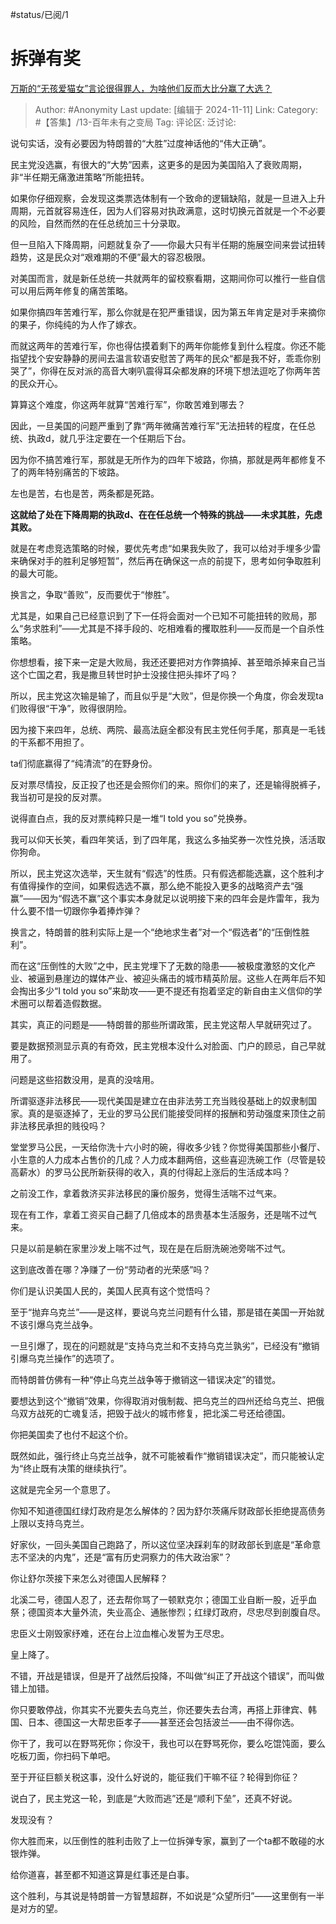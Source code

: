 #status/已阅/1 

# 拆弹有奖
[万斯的“无孩爱猫女”言论很得罪人，为啥他们反而大比分赢了大选？](https://www.zhihu.com/question/3520419090/answer/28491197980)

> Author: #Anonymity
> Last update: [编辑于 2024-11-11]
> Link:
> Category: #【答集】/13-百年未有之变局
> Tag:
> 评论区:
> 泛讨论:

说句实话，没有必要因为特朗普的“大胜”过度神话他的“伟大正确”。

民主党没选赢，有很大的“大势”因素，这更多的是因为美国陷入了衰败周期，非“半任期无痛激进策略”所能扭转。

如果你仔细观察，会发现这类票选体制有一个致命的逻辑缺陷，就是一旦进入上升周期，元首就容易连任，因为人们容易对执政满意，这时切换元首就是一个不必要的风险，自然而然的在任总统加三十分录取。

但一旦陷入下降周期，问题就复杂了——你最大只有半任期的施展空间来尝试扭转趋势，这是民众对“艰难期的不便”最大的容忍极限。

对美国而言，就是新任总统一共就两年的留校察看期，这期间你可以推行一些自信可以用后两年修复的痛苦策略。

如果你搞四年苦难行军，那么你就是在犯严重错误，因为第五年肯定是对手来摘你的果子，你纯纯的为人作了嫁衣。

而就这两年的苦难行军，你也得估摸着剩下的两年你能修复到什么程度。你还不能指望找个安安静静的房间去温言软语安慰苦了两年的民众“都是我不好，乖乖你别哭了”，你得在反对派的高音大喇叭震得耳朵都发麻的环境下想法逗吃了你两年苦的民众开心。

算算这个难度，你这两年就算“苦难行军”，你敢苦难到哪去？

因此，一旦美国的问题严重到了靠“两年微痛苦难行军”无法扭转的程度，在任总统、执政d，就几乎注定要在一个任期后下台。

因为你不搞苦难行军，那就是无所作为的四年下坡路，你搞，那就是两年都修复不了的两年特别痛苦的下坡路。

左也是苦，右也是苦，两条都是死路。

**这就给了处在下降周期的执政d、在在任总统一个特殊的挑战——未求其胜，先虑其败。**

就是在考虑竞选策略的时候，要优先考虑“如果我失败了，我可以给对手埋多少雷来确保对手的胜利足够短暂”，然后再在确保这一点的前提下，思考如何争取胜利的最大可能。

换言之，争取“善败”，反而要优于“惨胜”。

尤其是，如果自己已经意识到了下一任将会面对一个已知不可能扭转的败局，那么“务求胜利”——尤其是不择手段的、吃相难看的攫取胜利——反而是一个自杀性策略。

你想想看，接下来一定是大败局，我还还要把对方作弊搞掉、甚至暗杀掉来自己当这个亡国之君，我是撒旦转世时护士没接住把头摔坏了吗？

所以，民主党这次输是输了，而且似乎是“大败”，但是你换一个角度，你会发现ta们败得很“干净”，败得很阴险。

因为接下来四年，总统、两院、最高法庭全都没有民主党任何手尾，那真是一毛钱的干系都不用担了。

ta们彻底赢得了“纯清流”的在野身份。

反对票尽情投，反正投了也还是会照你们的来。照你们的来了，还是输得脱裤子，我当初可是投的反对票。

说得直白点，我的反对票纯粹只是一堆“I told you so”兑换券。

我可以仰天长笑，看四年笑话，到了四年尾，我这么多抽奖券一次性兑换，活活取你狗命。

所以，民主党这次选举，天生就有“假选”的性质。只有假选都能选赢，这个胜利才有值得操作的空间，如果假选选不赢，那么绝不能投入更多的战略资产去“强赢”——因为“假选不赢”这个事实本身就足以说明接下来的四年会是炸雷年，我为什么要不惜一切跟你争着捧炸弹？

换言之，特朗普的胜利实际上是一个“绝地求生者”对一个“假选者”的“压倒性胜利”。

而在这“压倒性的大败”之中，民主党埋下了无数的隐患——被极度激怒的文化产业、被逼到悬崖边的媒体产业、被迎头痛击的城市精英阶层。这些人在两年后不知会掏出多少“I told you so”来助攻——更不提还有抱着坚定的新自由主义信仰的学术圈可以帮着造假数据。

其实，真正的问题是——特朗普的那些所谓政策，民主党这帮人早就研究过了。

要是数据预测显示真的有奇效，民主党根本没什么对脸面、门户的顾忌，自己早就用了。

问题是这些招数没用，是真的没啥用。

所谓驱逐非法移民——现代美国是建立在由非法劳工充当贱役基础上的奴隶制国家。真的是驱逐掉了，无业的罗马公民们能接受同样的报酬和劳动强度来顶住之前 非法移民承担的贱役吗？

堂堂罗马公民，一天给你洗十六小时的碗，得收多少钱？你觉得美国那些小餐厅、小生意的人力成本占售价的几成？人力成本翻两倍，这些喜迎洗碗工作（尽管是较高薪水）的罗马公民所新获得的收入，真的付得起上涨后的生活成本吗？

之前没工作，拿着救济买非法移民的廉价服务，觉得生活喘不过气来。

现在有工作，拿着工资买自己翻了几倍成本的昂贵基本生活服务，还是喘不过气来。

只是以前是躺在家里沙发上喘不过气，现在是在后厨洗碗池旁喘不过气。

这到底改善在哪？净赚了一份“劳动者的光荣感”吗？

你们是认识美国人民的，美国人民真有这个觉悟吗？

至于“抛弃乌克兰”——是这样，要说乌克兰问题有什么错，那是错在美国一开始就不该引爆乌克兰战争。

一旦引爆了，现在的问题就是“支持乌克兰和不支持乌克兰孰劣”，已经没有“撤销引爆乌克兰操作”的选项了。

而特朗普仿佛有一种“停止乌克兰战争等于撤销这一错误决定”的错觉。

要想达到这个“撤销”效果，你得取消对俄制裁、把乌克兰的四州还给乌克兰、把俄乌双方战死的亡魂复活，把毁于战火的城市修复，把北溪二号还给德国。

你把美国卖了也付不起这个价。

既然如此，强行终止乌克兰战争，就不可能被看作“撤销错误决定”，而只能被认定为“终止既有决策的继续执行”。

这就是完全另一个意思了。

你知不知道德国红绿灯政府是怎么解体的？因为舒尔茨痛斥财政部长拒绝提高债务上限以支持乌克兰。

好家伙，一回头美国自己跑路了，所以这位坚决踩刹车的财政部长到底是“革命意志不坚决的内鬼”，还是“富有历史洞察力的伟大政治家”？

你让舒尔茨接下来怎么对德国人民解释？

北溪二号，德国人忍了，还去帮你骂了一顿默克尔；德国工业自断一股，近乎血祭；德国资本大量外流，失业高企、通胀惨烈；红绿灯政府，尽忠尽到剖腹自尽。

忠臣义士刚毁家纾难，还在台上泣血椎心发誓为王尽忠。

皇上降了。

不错，开战是错误，但是开了战然后投降，不叫做“纠正了开战这个错误”，而叫做错上加错。

你只要敢停战，你其实不光要失去乌克兰，你还要失去台湾，再搭上菲律宾、韩国、日本、德国这一大帮忠臣孝子——甚至还会包括波兰——由不得你选。

你干了，我可以在野骂死你；你没干，我也可以在野骂死你，要么吃馄饨面，要么吃板刀面，你扫码下单吧。

至于开征巨额关税这事，没什么好说的，能征我们干嘛不征？轮得到你征？

说白了，民主党这一轮，到底是“大败而逃”还是“顺利下垒”，还真不好说。

发现没有？

你大胜而来，以压倒性的胜利击败了上一位拆弹专家，赢到了一个ta都不敢碰的水银炸弹。

给你道喜，甚至都不知道这算是红事还是白事。

这个胜利，与其说是特朗普一方智慧超群，不如说是“众望所归”——这里倒有一半是对方的望。
